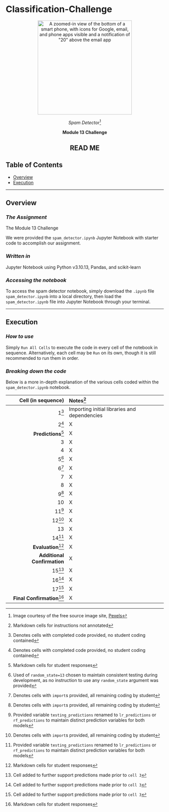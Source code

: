 # Classification-Challenge

<div align='center'>
    <img src='https://images.pexels.com/photos/193003/pexels-photo-193003.jpeg' height='300', title= 'A phone with a lot of unread email, which may or may not be spam (image courtesy of Pexels)' alt='A zoomed-in view of the bottom of a smart phone, with icons for Google, email, and phone apps visible and a notification of "20" above the email app' />

*Spam Detector*[^1]

**Module 13 Challenge**

## READ ME
</div>

## Table of Contents

* [Overview](#Overview)
* [Execution](#Execution)

---

## Overview

### *The Assignment*

The Module 13 Challenge 

We were provided the `spam_detector.ipynb` Jupyter Notebook with starter code to accomplish our assignment.

### *Written in*

Jupyter Notebook using Python v3.10.13, Pandas, and scikit-learn

### *Accessing the notebook*

To access the spam detector notebook, simply download the `.ipynb` file `spam_detector.ipynb` into a local directory, then load the `spam_detector.ipynb` file into Jupyter Notebook through your terminal.

---

## Execution

### *How to use*

Simply `Run All Cells` to execute the code in every cell of the notebook in sequence. Alternatively, each cell may be `Run` on its own, though it is still recommended to run them in order.

### *Breaking down the code*

Below is a more in-depth explanation of the various cells coded within the `spam_detector.ipynb` notebook.

| Cell (in sequence) | Notes[^2] |
| ---: | :--- |
| 1[^3] | Importing initial libraries and dependencies |
| 2[^3] | X |
| **Predictions**[^4] | X |
| 3 | X |
| 4 | X |
| 5[^5] | X |
| 6[^6] | X |
| 7 | X |
| 8 | X |
| 9[^6] | X |
| 10 | X |
| 11[^7] | X |
| 12[^6] | X |
| 13 | X |
| 14[^7] | X |
| **Evaluation**[^4] | X |
| **Additional Confirmation** | X |
| 15[^8] | X |
| 16[^8] | X |
| 17[^8] | X |
| **Final Confirmation**[^4] | X |

[^1]: Image courtesy of the free source image site, <a href='https://www.pexels.com/photo/black-and-gray-digital-device-193003/' title='Link to Pexels listing for image'>Pexels</a>

[^2]: Markdown cells for instructions not annotated

[^3]: Denotes cells with completed code provided, no student coding contained

[^4]: Markdown cells for student responses

[^5]: Used of `random_state=13` chosen to maintain consistent testing during development, as no instruction to use any `random_state` argument was provided

[^6]: Denotes cells with `import`s provided, all remaining coding by student

[^7]: Provided variable `testing_predictions` renamed to `lr_predictions` or `rf_predictions` to maintain distinct prediction variables for both models

[^8]: Cell added to further support predictions made prior to `cell 3`